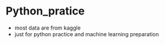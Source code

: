 # Python_pratice
* most data are from kaggle
* just for python practice and machine learning preparation

